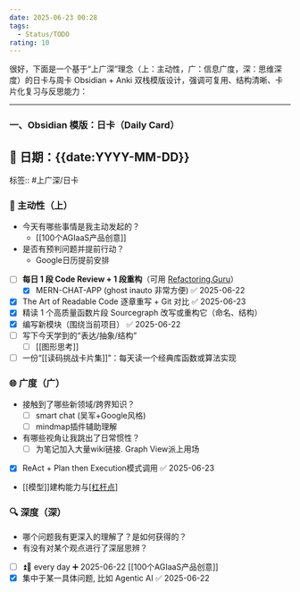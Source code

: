```yaml
---
date: 2025-06-23 00:28
tags:
  - Status/TODO
rating: 10
---
```


很好，下面是一个基于“上广深”理念（上：主动性，广：信息广度，深：思维深度）的日卡与周卡 Obsidian + Anki 双栈模版设计，强调可复用、结构清晰、卡片化复习与反思能力：

---

### **一、Obsidian 模版：日卡（Daily Card）**

## 📅 日期：{{date:YYYY-MM-DD}}

标签:: #上广深/日卡

### 🧠 主动性（上）

- 今天有哪些事情是我主动发起的？
  - [[100个AGIaaS产品创意]]
- 是否有预判问题并提前行动？
  - Google日历提前安排
- [ ] **每日 1 段 Code Review + 1 段重构**（可用 [Refactoring.Guru](https://refactoring.guru/)）
  - [x] MERN-CHAT-APP (ghost inauto 非常方便) ✅ 2025-06-22
- [x] The Art of Readable Code 逐章重写 + Git 对比 ✅ 2025-06-23
- [x] 精读 1 个高质量函数片段	Sourcegraph 改写或重构它（命名、结构）
- [x] 编写新模块（围绕当前项目） ✅ 2025-06-22
- [ ] 写下今天学到的“表达/抽象/结构”
	- [ ] [[图形思考]]
- [ ] 一份“[[读码挑战卡片集]]”：每天读一个经典库函数或算法实现

### 🌐 广度（广）

- 接触到了哪些新领域/跨界知识？
	- [ ] smart chat (吴军+Google风格)
	- [ ] mindmap插件辅助理解
- 有哪些视角让我跳出了日常惯性？
	- [ ] 为笔记加入大量wiki链接. Graph View派上用场
- [x] ReAct + Plan then Execution模式调用 ✅ 2025-06-23
- [[模型]]建构能力与[[杠杆点]](12个杠杆点层次)

### 🔍 深度（深）

- 哪个问题我有更深入的理解了？是如何获得的？
- 有没有对某个观点进行了深层思辨？
- [ ] ⏫🔁 every day ➕ 2025-06-22  [[100个AGIaaS产品创意]]
- [x] 集中于某一具体问题, 比如 Agentic AI ✅ 2025-06-22
